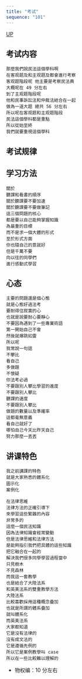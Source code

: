 ```yaml
---
title: "考试"
sequence: "101"
---
```


[UP](/law/civil-law-index.html)


## 考试内容

```text
那麼我們說民法這個學科啊
在客观题及和主观题及都會進行考察
客观题階段呢 他主要是考察民法典
大概呢在 49 分左右
到了主观题階段呢
他和民事訴訟法和仲裁法結合在一起
做為一道大题 總共 56 分左右
所以呢在客观题和主观题階段
民法這個學科都是重點
所以從始至終
我們就要重視這個學科
```

## 考试规律


## 学习方法

```text
關於
聽課和看書的順序
關於聽課要不要加速
關於聽課要不要做筆記
這三個問題的核心
都是要以自己能夠掌握知識
為最重的目標
而不是求一個大體的形式
至於形式方面
你也隨自己的意就好
但是千萬不要
向以往的同學們
進行感動式學習
```

## 心态

```text
主要的問題還是個心態
就是心態好過法考
要耐得住寂寞的心
也就是說要耐心要靜心
不要因為遇到了一些專業術語
第一開始自己不會
然後就爆跳如雷
所以呢
我常說一句話
不攀比
看自己
多做題
不懷疑
你法考必過
不要跟別人攀比學習的進度
不要跟別人攀比
聽課的速度
不要跟別人攀比
做題的數量以及準確率
這都毫無意義
看自己就好了
哪怕自己今天比昨天自己
努力那麼一丟丟
```

## 讲课特色

```text
我之前講課的特色
就是大家熟悉的體系化
圖示化
案例化
```

```text
在法律思維
法律方法的正確引導下
來學習這些繁雜的內容
非常多的
這麼一個民法知識
因為法律知識會經常變動
但是法律思維和法律方法
是能夠指引我們把具體的這些知識
把它融合在一起的
解決我們很多同學學習過程當中
只見樹木
不見森林
而我這一套教學
也是結合了大陸法系
和英美法系的雙重教學方法
大陸法系
比較喜歡採用這種概念疊加
也就是所謂的體系疊加
就叫體系化
而英美法系
大家都知道
它是沒有法律的
沒有成文法的
它是遵循先例的
所以它是案例教學叫 case
所以在一些比較難以理解的
```

- 物权编：10 分左右

```text

```
